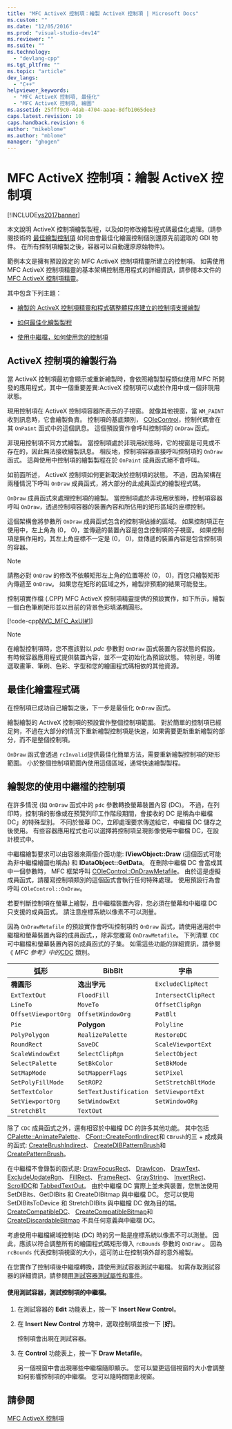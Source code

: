 ```yaml
---
title: "MFC ActiveX 控制項：繪製 ActiveX 控制項 | Microsoft Docs"
ms.custom: ""
ms.date: "12/05/2016"
ms.prod: "visual-studio-dev14"
ms.reviewer: ""
ms.suite: ""
ms.technology: 
  - "devlang-cpp"
ms.tgt_pltfrm: ""
ms.topic: "article"
dev_langs: 
  - "C++"
helpviewer_keywords: 
  - "MFC ActiveX 控制項, 最佳化"
  - "MFC ActiveX 控制項, 繪圖"
ms.assetid: 25fff9c0-4dab-4704-aaae-8dfb1065dee3
caps.latest.revision: 10
caps.handback.revision: 6
author: "mikeblome"
ms.author: "mblome"
manager: "ghogen"
---
```

# MFC ActiveX 控制項：繪製 ActiveX 控制項
[!INCLUDE[vs2017banner](../assembler/inline/includes/vs2017banner.md)]

本文說明 ActiveX 控制項繪製製程，以及如何修改繪製程式碼最佳化處理。\(請參閱技術的 [最佳繪製控制項](../mfc/optimizing-control-drawing.md) 如何由會最佳化繪圖控制個別還原先前選取的 GDI 物件。  在所有控制項繪製之後，容器可以自動還原原始物件\)。  
  
 範例本文是擁有預設設定的 MFC ActiveX 控制項精靈所建立的控制項。  如需使用 MFC ActiveX 控制項精靈的基本架構控制應用程式的詳細資訊，請參閱本文件的 [MFC ActiveX 控制項精靈](../mfc/reference/mfc-activex-control-wizard.md)。  
  
 其中包含下列主題：  
  
-   [繪製的 ActiveX 控制項精靈和程式碼整體程序建立的控制項支援繪製](#_core_the_painting_process_of_an_activex_control)  
  
-   [如何最佳化繪製製程](#_core_optimizing_your_paint_code)  
  
-   [使用中繼檔，如何使用您的控制項](#_core_painting_your_control_using_metafiles)  
  
##  <a name="_core_the_painting_process_of_an_activex_control"></a> ActiveX 控制項的繪製行為  
 當 ActiveX 控制項最初會顯示或重新繪製時，會依照繪製製程類似使用 MFC 所開發的應用程式，其中一個重要差異:ActiveX 控制項可以處於作用中或一個非現用狀態。  
  
 現用控制項在 ActiveX 控制項容器所表示的子視窗。  就像其他視窗，當 `WM_PAINT` 收到訊息時，它會繪製負責。  控制項的基底類別， [COleControl](../mfc/reference/colecontrol-class.md)，控制代碼會在其 `OnPaint` 函式中的這個訊息。  這個預設實作會呼叫控制項的 `OnDraw` 函式。  
  
 非現用控制項不同方式繪製。  當控制項處於非現用狀態時，它的視窗是可見或不存在的，因此無法接收繪製訊息。  相反地，控制項容器直接呼叫控制項的 `OnDraw` 函式。  這與使用中控制項的繪製製程在於 `OnPaint` 成員函式絕不會呼叫。  
  
 如前面所述， ActiveX 控制項如何更新取決於控制項的狀態。  不過，因為架構在兩種情況下呼叫 `OnDraw` 成員函式，將大部分的此成員函式的繪製程式碼。  
  
 `OnDraw` 成員函式來處理控制項的繪製。  當控制項處於非現用狀態時，控制項容器呼叫 `OnDraw`，透過控制項容器的裝置內容和所佔用的矩形區域的座標控制。  
  
 這個架構會將參數所 `OnDraw` 成員函式包含的控制項佔據的區域。  如果控制項正在使用中，左上角為 \(0， 0\)，並傳遞的裝置內容是包含控制項的子視窗。  如果控制項是無作用的，其左上角座標不一定是 \(0， 0\)，並傳遞的裝置內容是包含控制項的容器。  
  
> [!NOTE]
>  請務必對  `OnDraw` 的修改不依賴矩形左上角的位置等於 \(0， 0\)，而您只繪製矩形內傳遞至 `OnDraw`。  如果您在矩形的區域之外，繪製非預期的結果可能發生。  
  
 控制項實作檔 \(.CPP\) MFC ActiveX 控制項精靈提供的預設實作，如下所示，繪製一個白色筆刷矩形並以目前的背景色彩填滿橢圓形。  
  
 [!code-cpp[NVC_MFC_AxUI#1](../mfc/codesnippet/CPP/mfc-activex-controls-painting-an-activex-control_1.cpp)]  
  
> [!NOTE]
>  在繪製控制項時，您不應該對以 *pdc* 參數對 `OnDraw` 函式裝置內容狀態的假設。  有時候容器應用程式提供裝置內容，並不一定初始化為預設狀態。  特別是，明確選取畫筆、筆刷、色彩、字型和您的繪圖程式碼相依的其他資源。  
  
##  <a name="_core_optimizing_your_paint_code"></a> 最佳化繪畫程式碼  
 在控制項已成功自己繪製之後，下一步是最佳化 `OnDraw` 函式。  
  
 繪製繪製的 ActiveX 控制項的預設實作整個控制項範圍。  對於簡單的控制項已經足夠，不過在大部分的情況下重新繪製控制項是快速，如果需要更新重新繪製的部分，而不是整個控制項。  
  
 `OnDraw` 函式會透過 `rcInvalid`提供最佳化簡單方法，需要重新繪製控制項的矩形範圍。  小於整個控制項範圍內使用這個區域，通常快速繪製製程。  
  
##  <a name="_core_painting_your_control_using_metafiles"></a> 繪製您的使用中繼檔的控制項  
 在許多情況 \(如 `OnDraw` 函式中的 `pdc` 參數轉換螢幕裝置內容 \(DC\)。  不過，在列印時，控制項的影像或在預覽列印工作階段期間，會接收的 DC 是稱為中繼檔 DC」的特殊型別。  不同於螢幕 DC，立即處理要求傳送給它，中繼檔 DC 儲存之後使用。  有些容器應用程式也可以選擇將控制項呈現影像使用中繼檔 DC，在設計模式中。  
  
 中繼檔繪製要求可以由容器來兩個介面功能: **IViewObject::Draw** \(這個函式可能為非中繼檔繪圖也稱為\) 和 **IDataObject::GetData**。  在刪除中繼檔 DC 會當成其中一個參數時， MFC 框架呼叫 [COleControl::OnDrawMetafile](../Topic/COleControl::OnDrawMetafile.md)。  由於這是虛擬成員函式，請覆寫控制項類別的這個函式會執行任何特殊處理。  使用預設行為會呼叫 `COleControl::OnDraw`。  
  
 若要判斷控制項在螢幕上繪製，且中繼檔裝置內容，您必須在螢幕和中繼檔 DC 只支援的成員函式。  請注意座標系統以像素不可以測量。  
  
 因為 `OnDrawMetafile` 的預設實作會呼叫控制項的 `OnDraw` 函式，請使用適用於中繼檔和螢幕裝置內容的成員函式，，除非您覆寫 `OnDrawMetafile`。  下列清單 `CDC` 可中繼檔和螢幕裝置內容的成員函式的子集。  如需這些功能的詳細資訊，請參閱《 *MFC 參考》中的*[CDC](../mfc/reference/cdc-class.md) 類別。  
  
|弧形|BibBlt|字串|  
|--------|------------|--------|  
|**橢圓形**|**逸出字元**|`ExcludeClipRect`|  
|`ExtTextOut`|`FloodFill`|`IntersectClipRect`|  
|`LineTo`|`MoveTo`|`OffsetClipRgn`|  
|`OffsetViewportOrg`|`OffsetWindowOrg`|`PatBlt`|  
|`Pie`|**Polygon**|`Polyline`|  
|`PolyPolygon`|`RealizePalette`|`RestoreDC`|  
|`RoundRect`|`SaveDC`|`ScaleViewportExt`|  
|`ScaleWindowExt`|`SelectClipRgn`|`SelectObject`|  
|`SelectPalette`|`SetBkColor`|`SetBkMode`|  
|`SetMapMode`|`SetMapperFlags`|`SetPixel`|  
|`SetPolyFillMode`|`SetROP2`|`SetStretchBltMode`|  
|`SetTextColor`|`SetTextJustification`|`SetViewportExt`|  
|`SetViewportOrg`|`SetWindowExt`|`SetWindowORg`|  
|`StretchBlt`|`TextOut`||  
  
 除了 `CDC` 成員函式之外，還有相容於中繼檔 DC 的許多其他功能。  其中包括 [CPalette::AnimatePalette](../Topic/CPalette::AnimatePalette.md)、 [CFont::CreateFontIndirect](../Topic/CFont::CreateFontIndirect.md)和 `CBrush`的三 \+ 成成員的函式: [CreateBrushIndirect](../Topic/CBrush::CreateBrushIndirect.md)、 [CreateDIBPatternBrush](../Topic/CBrush::CreateDIBPatternBrush.md)和 [CreatePatternBrush](../Topic/CBrush::CreatePatternBrush.md)。  
  
 在中繼檔不會錄製的函式是: [DrawFocusRect](../Topic/CDC::DrawFocusRect.md)、 [DrawIcon](../Topic/CDC::DrawIcon.md)、 [DrawText](../Topic/CDC::DrawText.md)、 [ExcludeUpdateRgn](../Topic/CDC::ExcludeUpdateRgn.md)、 [FillRect](../Topic/CDC::FillRect.md)、 [FrameRect](../Topic/CDC::FrameRect.md)、 [GrayString](../Topic/CDC::GrayString.md)、 [InvertRect](../Topic/CDC::InvertRect.md)、 [ScrollDC](../Topic/CDC::ScrollDC.md)和 [TabbedTextOut](../Topic/CDC::TabbedTextOut.md)。  由於中繼檔 DC 實際上並未與裝置，您無法使用 SetDIBits、GetDIBits 和 CreateDIBitmap 與中繼檔 DC。  您可以使用 SetDIBitsToDevice 和 StretchDIBits 與中繼檔 DC 做為目的端。  [CreateCompatibleDC](../Topic/CDC::CreateCompatibleDC.md)、 [CreateCompatibleBitmap](../Topic/CBitmap::CreateCompatibleBitmap.md)和 [CreateDiscardableBitmap](../Topic/CBitmap::CreateDiscardableBitmap.md) 不具任何意義與中繼檔 DC。  
  
 考慮使用中繼檔網域控制站 \(DC\) 時的另一點是座標系統以像素不可以測量。  因此，應該以符合調整所有的繪圖程式碼矩形傳入 `rcBounds` 參數的 `OnDraw` 。  因為 `rcBounds` 代表控制項視窗的大小，這可防止在控制項外部的意外繪製。  
  
 在您實作了控制項後中繼檔轉換，請使用測試容器測試中繼檔。  如需存取測試容器的詳細資訊，請參閱[用測試容器測試屬性和事件](../mfc/testing-properties-and-events-with-test-container.md)。  
  
#### 使用測試容器，測試控制項的中繼檔。  
  
1.  在測試容器的 **Edit** 功能表上，按一下 **Insert New Control**。  
  
2.  在 **Insert New Control** 方塊中，選取控制項並按一下 \[**好**\]。  
  
     控制項會出現在測試容器。  
  
3.  在 **Control** 功能表上，按一下 **Draw Metafile**。  
  
     另一個視窗中會出現哪些中繼檔隨即顯示。  您可以變更這個視窗的大小會調整如何影響控制項的中繼檔。  您可以隨時關閉此視窗。  
  
## 請參閱  
 [MFC ActiveX 控制項](../mfc/mfc-activex-controls.md)